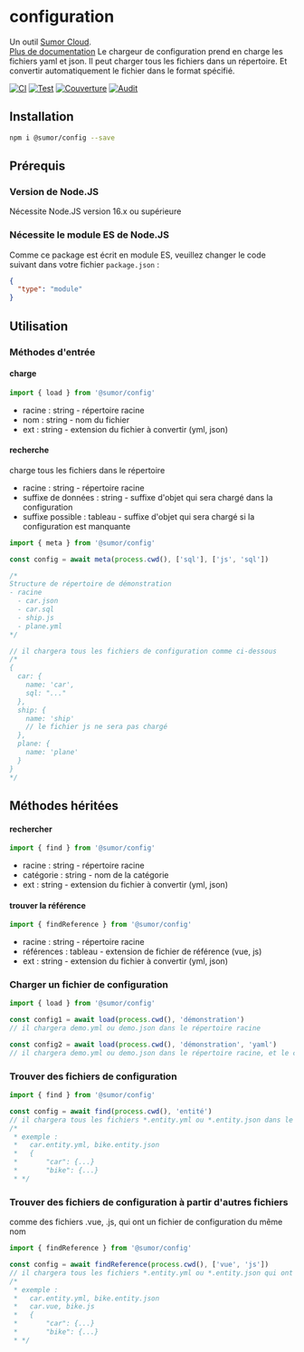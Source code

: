 # configuration

Un outil [Sumor Cloud](https://sumor.cloud).  
[Plus de documentation](https://sumor.cloud/config)
Le chargeur de configuration prend en charge les fichiers yaml et json. Il peut charger tous les fichiers dans un répertoire.
Et convertir automatiquement le fichier dans le format spécifié.

[![CI](https://github.com/sumor-cloud/config/actions/workflows/ci.yml/badge.svg)](https://github.com/sumor-cloud/config/actions/workflows/ci.yml)
[![Test](https://github.com/sumor-cloud/config/actions/workflows/ut.yml/badge.svg)](https://github.com/sumor-cloud/config/actions/workflows/ut.yml)
[![Couverture](https://github.com/sumor-cloud/config/actions/workflows/coverage.yml/badge.svg)](https://github.com/sumor-cloud/config/actions/workflows/coverage.yml)
[![Audit](https://github.com/sumor-cloud/config/actions/workflows/audit.yml/badge.svg)](https://github.com/sumor-cloud/config/actions/workflows/audit.yml)

## Installation

```bash
npm i @sumor/config --save
```

## Prérequis

### Version de Node.JS

Nécessite Node.JS version 16.x ou supérieure

### Nécessite le module ES de Node.JS

Comme ce package est écrit en module ES,
veuillez changer le code suivant dans votre fichier `package.json` :

```json
{
  "type": "module"
}
```

## Utilisation

### Méthodes d'entrée

#### charge

```js
import { load } from '@sumor/config'
```

- racine : string - répertoire racine
- nom : string - nom du fichier
- ext : string - extension du fichier à convertir (yml, json)

#### recherche

charge tous les fichiers dans le répertoire

- racine : string - répertoire racine
- suffixe de données : string - suffixe d'objet qui sera chargé dans la configuration
- suffixe possible : tableau - suffixe d'objet qui sera chargé si la configuration est manquante

```js
import { meta } from '@sumor/config'

const config = await meta(process.cwd(), ['sql'], ['js', 'sql'])

/*
Structure de répertoire de démonstration
- racine
  - car.json
  - car.sql
  - ship.js
  - plane.yml
*/

// il chargera tous les fichiers de configuration comme ci-dessous
/*
{
  car: {
    name: 'car',
    sql: "..."
  },
  ship: {
    name: 'ship'
    // le fichier js ne sera pas chargé
  },
  plane: {
    name: 'plane'
  }
}
*/
```

## Méthodes héritées

#### rechercher

```js
import { find } from '@sumor/config'
```

- racine : string - répertoire racine
- catégorie : string - nom de la catégorie
- ext : string - extension du fichier à convertir (yml, json)

#### trouver la référence

```js
import { findReference } from '@sumor/config'
```

- racine : string - répertoire racine
- références : tableau - extension de fichier de référence (vue, js)
- ext : string - extension du fichier à convertir (yml, json)

### Charger un fichier de configuration

```javascript
import { load } from '@sumor/config'

const config1 = await load(process.cwd(), 'démonstration')
// il chargera demo.yml ou demo.json dans le répertoire racine

const config2 = await load(process.cwd(), 'démonstration', 'yaml')
// il chargera demo.yml ou demo.json dans le répertoire racine, et le convertira en fichier de format yaml
```

### Trouver des fichiers de configuration

```javascript
import { find } from '@sumor/config'

const config = await find(process.cwd(), 'entité')
// il chargera tous les fichiers *.entity.yml ou *.entity.json dans le répertoire racine
/*
 * exemple :
 *   car.entity.yml, bike.entity.json
 *   {
 *       "car": {...}
 *       "bike": {...}
 * */
```

### Trouver des fichiers de configuration à partir d'autres fichiers

comme des fichiers .vue, .js, qui ont un fichier de configuration du même nom

```javascript
import { findReference } from '@sumor/config'

const config = await findReference(process.cwd(), ['vue', 'js'])
// il chargera tous les fichiers *.entity.yml ou *.entity.json qui ont le même nom que *.vue ou *.js dans le répertoire racine
/*
 * exemple :
 *   car.entity.yml, bike.entity.json
 *   car.vue, bike.js
 *   {
 *       "car": {...}
 *       "bike": {...}
 * */
```
